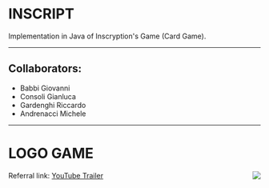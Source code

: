 # INSCRIPT

Implementation in Java of Inscryption's Game (Card Game).

---

## Collaborators:

- Babbi Giovanni
- Consoli Gianluca
- Gardenghi Riccardo
- Andrenacci Michele

---

# LOGO GAME

<p><img align="right" src="https://github.com/Giock24/OOP21-InScript/blob/master/src/main/resources/image/Inscryption.gif" /></p>

Referral link:
[YouTube Trailer](https://www.youtube.com/watch?v=RN5GSIWIN1k&ab_channel=GameSpotTrailers)
